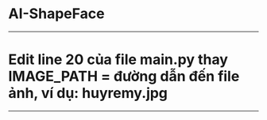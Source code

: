 # AI-ShapeFace
--------------
 # Edit line 20 của file main.py thay IMAGE_PATH = đường dẫn đến file ảnh, ví dụ: huyremy.jpg
 -------------
 
